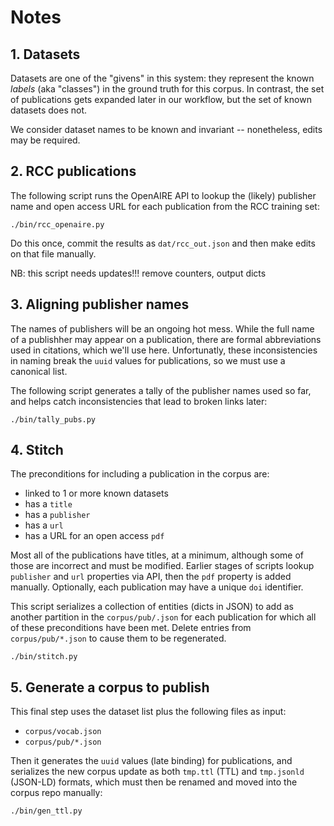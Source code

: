 # Notes


## 1. Datasets

Datasets are one of the "givens" in this system: they represent the
known _labels_ (aka "classes") in the ground truth for this corpus.
In contrast, the set of publications gets expanded later in our
workflow, but the set of known datasets does not.

We consider dataset names to be known and invariant -- 
nonetheless, edits may be required.


## 2. RCC publications

The following script runs the OpenAIRE API to lookup the (likely)
publisher name and open access URL for each publication from the RCC
training set:

```
./bin/rcc_openaire.py
```

Do this once, commit the results as `dat/rcc_out.json` and then
make edits on that file manually.

NB: this script needs updates!!! remove counters, output dicts


## 3. Aligning publisher names

The names of publishers will be an ongoing hot mess.
While the full name of a publishher may appear on a publication, there
are formal abbreviations used in citations, which we'll use here.
Unfortunatly, these inconsistencies in naming break the `uuid` values
for publications, so we must use a canonical list.

The following script generates a tally of the publisher names used so
far, and helps catch inconsistencies that lead to broken links later:

```
./bin/tally_pubs.py
```


## 4. Stitch

The preconditions for including a publication in the corpus are:

 - linked to 1 or more known datasets
 - has a `title`
 - has a `publisher`
 - has a `url`
 - has a URL for an open access `pdf`

Most all of the publications have titles, at a minimum, although some
of those are incorrect and must be modified.
Earlier stages of scripts lookup `publisher` and `url` properties via 
API, then the `pdf` property is added manually.
Optionally, each publication may have a unique `doi` identifier.

This script serializes a collection of entities (dicts in JSON) to add
as another partition in the `corpus/pub/.json` for each publication
for which all of these preconditions have been met.
Delete entries from `corpus/pub/*.json` to cause them to be regenerated.

```
./bin/stitch.py
```


## 5. Generate a corpus to publish

This final step uses the dataset list plus the following files as
input:

 - `corpus/vocab.json`
 - `corpus/pub/*.json`

Then it generates the `uuid` values (late binding) for publications,
and serializes the new corpus update as both `tmp.ttl` (TTL) and 
`tmp.jsonld` (JSON-LD) formats, which must then be renamed and moved
into the corpus repo manually:

```
./bin/gen_ttl.py
```

